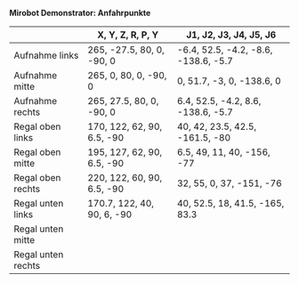 **Mirobot Demonstrator: Anfahrpunkte**

|                  |X, Y, Z, R, P, Y           | J1, J2, J3, J4, J5, J6               |
|------------------|---------------------------|--------------------------------------|
|Aufnahme links    |265, -27.5, 80, 0, -90, 0  | -6.4, 52.5, -4.2, -8.6, -138.6, -5.7 |
|Aufnahme mitte    |265, 0, 80, 0, -90, 0      | 0, 51.7, -3, 0, -138.6, 0            |
|Aufnahme rechts   |265, 27.5, 80, 0, -90, 0   | 6.4, 52.5, -4.2, 8.6, -138.6, -5.7   |
|Regal oben links  |170, 122, 62, 90, 6.5, -90 | 40, 42, 23.5, 42.5, -161.5, -80      |
|Regal oben mitte  |195, 127, 62, 90, 6.5, -90 | 6.5, 49, 11, 40, -156, -77           |
|Regal oben rechts |220, 122, 60, 90, 6.5, -90 | 32, 55, 0, 37, -151, -76             |
|Regal unten links |170.7, 122, 40, 90, 6, -90 | 40, 52.5, 18, 41.5, -165, 83.3       |
|Regal unten mitte |                           |                                      |
|Regal unten rechts|                           |                                      |


